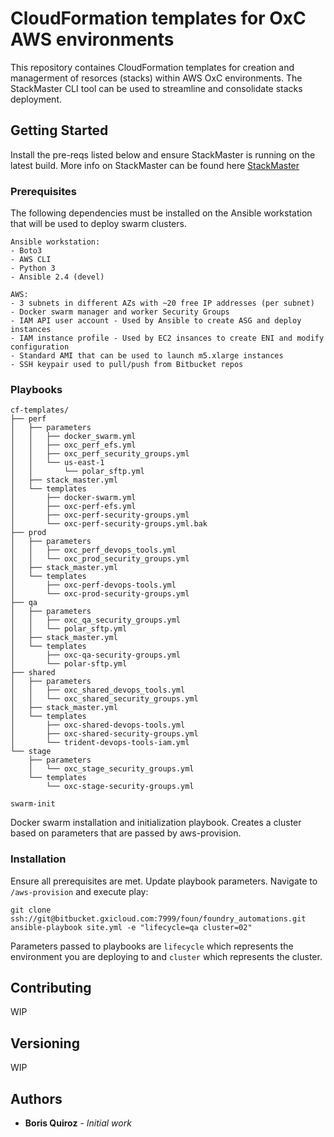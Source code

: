 # CloudFormation templates for OxC AWS environments

This repository containes CloudFormation templates for creation and managerment of resorces (stacks) within AWS OxC environments. 
The StackMaster CLI tool can be used to streamline and consolidate stacks deployment. 

## Getting Started

Install the pre-reqs listed below and ensure StackMaster is running on the latest build. More info on StackMaster can be found here [StackMaster](https://github.com/envato/stack_master)

### Prerequisites

The following dependencies must be installed on the Ansible workstation that will be used to deploy swarm clusters. 

```
Ansible workstation:
- Boto3
- AWS CLI
- Python 3
- Ansible 2.4 (devel)

AWS:
- 3 subnets in different AZs with ~20 free IP addresses (per subnet)
- Docker swarm manager and worker Security Groups
- IAM API user account - Used by Ansible to create ASG and deploy instances
- IAM instance profile - Used by EC2 insances to create ENI and modify configuration
- Standard AMI that can be used to launch m5.xlarge instances
- SSH keypair used to pull/push from Bitbucket repos
```

### Playbooks
```
cf-templates/
├── perf
│   ├── parameters
│   │   ├── docker_swarm.yml
│   │   ├── oxc_perf_efs.yml
│   │   ├── oxc_perf_security_groups.yml
│   │   └── us-east-1
│   │       └── polar_sftp.yml
│   ├── stack_master.yml
│   └── templates
│       ├── docker-swarm.yml
│       ├── oxc-perf-efs.yml
│       ├── oxc-perf-security-groups.yml
│       └── oxc-perf-security-groups.yml.bak
├── prod
│   ├── parameters
│   │   ├── oxc_perf_devops_tools.yml
│   │   └── oxc_prod_security_groups.yml
│   ├── stack_master.yml
│   └── templates
│       ├── oxc-perf-devops-tools.yml
│       └── oxc-prod-security-groups.yml
├── qa
│   ├── parameters
│   │   ├── oxc_qa_security_groups.yml
│   │   └── polar_sftp.yml
│   ├── stack_master.yml
│   └── templates
│       ├── oxc-qa-security-groups.yml
│       └── polar-sftp.yml
├── shared
│   ├── parameters
│   │   ├── oxc_shared_devops_tools.yml
│   │   └── oxc_shared_security_groups.yml
│   ├── stack_master.yml
│   └── templates
│       ├── oxc-shared-devops-tools.yml
│       ├── oxc-shared-security-groups.yml
│       └── trident-devops-tools-iam.yml
└── stage
    ├── parameters
    │   └── oxc_stage_security_groups.yml
    └── templates
        └── oxc-stage-security-groups.yml
```

```
swarm-init
```
Docker swarm installation and initialization playbook. Creates a cluster based on parameters that are passed by aws-provision.

### Installation

Ensure all prerequisites are met. Update playbook parameters. Navigate to `/aws-provision` and execute play:

```
git clone ssh://git@bitbucket.gxicloud.com:7999/foun/foundry_automations.git
ansible-playbook site.yml -e "lifecycle=qa cluster=02"
```
Parameters passed to playbooks are `lifecycle` which represents the environment you are deploying to and `cluster` which represents the cluster.

## Contributing

WIP

## Versioning

WIP

## Authors

* **Boris Quiroz** - *Initial work*
